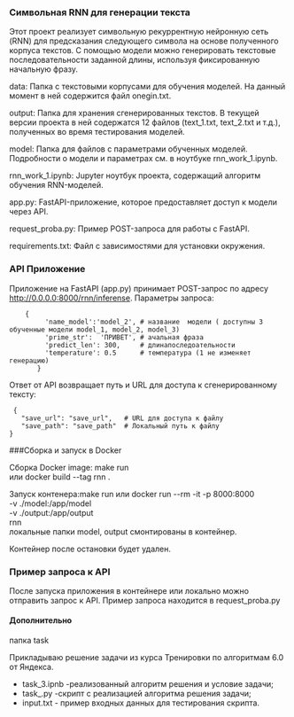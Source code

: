 ### Символьная RNN для генерации текста

Этот проект реализует символьную рекуррентную нейронную сеть (RNN) для предсказания следующего символа на основе полученного корпуса текстов. 
C помощью модели можно генерировать текстовые последовательности заданной длины, используя фиксированную начальную фразу.

data: Папка с текстовыми корпусами для обучения моделей. На данный момент в ней содержится файл onegin.txt.

output: Папка для хранения сгенерированных текстов. В текущей версии проекта в ней содержатся 12 файлов (text_1.txt, text_2.txt и т.д.), полученных во время тестирования моделей.

model: Папка для файлов с параметрами обученных моделей. Подробности о модели и параметрах см. в ноутбуке rnn_work_1.ipynb.

rnn_work_1.ipynb: Jupyter ноутбук проекта, содержащий алгоритм обучения RNN-моделей.

app.py: FastAPI-приложение, которое предоставляет доступ к модели через API.

request_proba.py: Пример POST-запроса для работы с FastAPI.

requirements.txt: Файл с зависимостями для установки окружения.

### API Приложение

Приложение на FastAPI (app.py) принимает POST-запрос по адресу http://0.0.0.0:8000/rnn/inferense. Параметры запроса:

```  
    {
         'name_model':'model_2', # название  модели ( доступны 3 обученные модели model_1, model_2, model_3)
         'prime_str':  'ПРИВЕТ', # ачальная фраза
         'predict_len': 300,     # длинапоследоательности
         'temperature': 0.5      # температура (1 не изменяет генерацию)
       }
```

 Ответ от API возвращает путь и URL для доступа к сгенерированному тексту:
 
 ```
  {
    "save_url": "save_url",   # URL для доступа к файлу
    "save_path": "save_path"  # Локальный путь к файлу
 }   
``` 
###Сборка и запуск в Docker

Сборка Docker image:  make  run    
                                 или  docker build --tag rnn .


Запуск  контенера:make  run 
                            или  docker run --rm -it -p 8000:8000 \
		                     -v ./model:/app/model \
		                     -v ./output:/app/output \
		                     rnn                          
локальные  папки model, output смонтированы  в контейнер.

Контейнер после остановки будет удален.  

### Пример запроса к API
После запуска приложения в контейнере или локально можно отправить запрос к API. Пример запроса находится в request_proba.py


#### Дополнительно
папка task 

Прикладываю решение задачи из курса Тренировки по алгоритмам 6.0 от Яндекса.
- task_3.ipnb -реализованный алгоритм  решения и условие задачи;
- task_.py -скрипт  с реализацией алгоритма решения задачи;
- input.txt - пример входных данных для тестирования скрипта.


